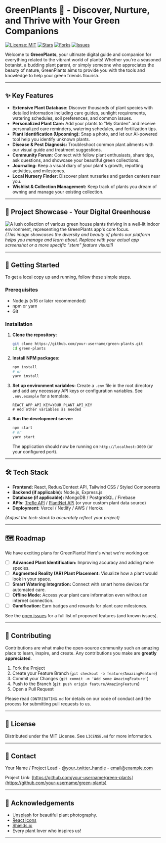 # GreenPlants 🌿 - Discover, Nurture, and Thrive with Your Green Companions

[![License: MIT](https://img.shields.io/badge/License-MIT-yellow.svg)](https://opensource.org/licenses/MIT)
[![Stars](https://img.shields.io/github/stars/your-username/green-plants?style=social)](https://github.com/your-username/green-plants/stargazers)
[![Forks](https://img.shields.io/github/forks/your-username/green-plants?style=social)](https://github.com/your-username/green-plants/network/members)
[![Issues](https://img.shields.io/github/issues/your-username/green-plants)](https://github.com/your-username/green-plants/issues)
<!-- Replace 'your-username' and 'green-plants' with your actual GitHub username and repository name -->

Welcome to **GreenPlants**, your ultimate digital guide and companion for everything related to the vibrant world of plants! Whether you're a seasoned botanist, a budding plant parent, or simply someone who appreciates the beauty of nature, GreenPlants aims to provide you with the tools and knowledge to help your green friends flourish.

---

## ✨ Key Features

*   **Extensive Plant Database:** Discover thousands of plant species with detailed information including care guides, sunlight requirements, watering schedules, soil preferences, and common issues.
*   **Personalized Plant Care:** Add your plants to "My Garden" and receive personalized care reminders, watering schedules, and fertilization tips.
*   **Plant Identification (Upcoming):** Snap a photo, and let our AI-powered tool help you identify unknown plants.
*   **Disease & Pest Diagnosis:** Troubleshoot common plant ailments with our visual guide and treatment suggestions.
*   **Community Forum:** Connect with fellow plant enthusiasts, share tips, ask questions, and showcase your beautiful green collections.
*   **Journaling:** Keep a visual diary of your plant's growth, repotting activities, and milestones.
*   **Local Nursery Finder:** Discover plant nurseries and garden centers near you.
*   **Wishlist & Collection Management:** Keep track of plants you dream of owning and manage your existing collection.

---

## 📸 Project Showcase - Your Digital Greenhouse

![A lush collection of various green house plants thriving in a well-lit indoor environment, representing the GreenPlants app's core focus.](https://images.unsplash.com/photo-1501004318641-b39e6451bec6?ixlib=rb-4.0.3&ixid=M3wxMjA3fDB8MHxwaG90by1wYWdlfHx8fGVufDB8fHx8fA%3D%3D&auto=format&fit=crop&w=1080&q=80)
*(This image showcases the diversity and beauty of plants our platform helps you manage and learn about. Replace with your actual app screenshot or a more specific "stem" feature visual!)*

---

## 🚀 Getting Started

To get a local copy up and running, follow these simple steps.

### Prerequisites

*   Node.js (v16 or later recommended)
*   npm or yarn
*   Git

### Installation

1.  **Clone the repository:**
    ```sh
    git clone https://github.com/your-username/green-plants.git
    cd green-plants
    ```
2.  **Install NPM packages:**
    ```sh
    npm install
    # or
    yarn install
    ```
3.  **Set up environment variables:**
    Create a `.env` file in the root directory and add any necessary API keys or configuration variables. See `.env.example` for a template.
    ```env
    REACT_APP_API_KEY=YOUR_PLANT_API_KEY
    # Add other variables as needed
    ```
4.  **Run the development server:**
    ```sh
    npm start
    # or
    yarn start
    ```
    The application should now be running on `http://localhost:3000` (or your configured port).

---

## 🛠️ Tech Stack

*   **Frontend:** React, Redux/Context API, Tailwind CSS / Styled Components
*   **Backend (if applicable):** Node.js, Express.js
*   **Database (if applicable):** MongoDB / PostgreSQL / Firebase
*   **APIs:** [Trefle API](https://trefle.io/) / [PlantNet API](https://my.plantnet.org/usage) (or your custom plant data source)
*   **Deployment:** Vercel / Netlify / AWS / Heroku

*(Adjust the tech stack to accurately reflect your project)*

---

## 🗺️ Roadmap

We have exciting plans for GreenPlants! Here's what we're working on:

*   [ ] **Advanced Plant Identification:** Improving accuracy and adding more species.
*   [ ] **Augmented Reality (AR) Plant Placement:** Visualize how a plant would look in your space.
*   [ ] **Smart Watering Integration:** Connect with smart home devices for automated care.
*   [ ] **Offline Mode:** Access your plant care information even without an internet connection.
*   [ ] **Gamification:** Earn badges and rewards for plant care milestones.

See the [open issues](https://github.com/your-username/green-plants/issues) for a full list of proposed features (and known issues).

---

## 🤝 Contributing

Contributions are what make the open-source community such an amazing place to learn, inspire, and create. Any contributions you make are **greatly appreciated**.

1.  Fork the Project
2.  Create your Feature Branch (`git checkout -b feature/AmazingFeature`)
3.  Commit your Changes (`git commit -m 'Add some AmazingFeature'`)
4.  Push to the Branch (`git push origin feature/AmazingFeature`)
5.  Open a Pull Request

Please read `CONTRIBUTING.md` for details on our code of conduct and the process for submitting pull requests to us.

---

## 📜 License

Distributed under the MIT License. See `LICENSE.md` for more information.

---

## 📧 Contact

Your Name / Project Lead - [@your_twitter_handle](https://twitter.com/your_twitter_handle) - email@example.com

Project Link: [https://github.com/your-username/green-plants](https://github.com/your-username/green-plants)

---

## 🙏 Acknowledgements

*   [Unsplash](https://unsplash.com) for beautiful plant photography.
*   [React Icons](https://react-icons.github.io/react-icons/)
*   [Shields.io](https://shields.io/)
*   Every plant lover who inspires us!

---

<!--
SEO Keywords (for project maintainers - helps in thinking about discoverability):
plants, green plants, house plants, gardening, plant care, plant identification, botany, flora, indoor plants, outdoor plants, plant app, plant guide, plant database, plant community, horticulture, succulent, flower, tree, shrub, plant nurturing
-->